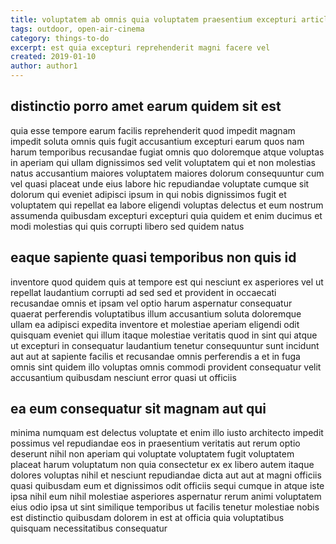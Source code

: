 ```yaml
---
title: voluptatem ab omnis quia voluptatem praesentium excepturi article 40
tags: outdoor, open-air-cinema
category: things-to-do
excerpt: est quia excepturi reprehenderit magni facere vel
created: 2019-01-10
author: author1
---
```


## distinctio porro amet earum quidem sit est

quia esse tempore earum facilis reprehenderit quod impedit magnam impedit soluta omnis quis fugit accusantium excepturi earum quos nam harum temporibus recusandae fugiat omnis quo doloremque atque voluptas in aperiam qui ullam dignissimos sed velit voluptatem qui et non molestias natus accusantium maiores voluptatem maiores dolorum consequuntur cum vel quasi placeat unde eius labore hic repudiandae voluptate cumque sit dolorum qui eveniet adipisci ipsum in qui nobis dignissimos fugit et voluptatem qui repellat ea labore eligendi voluptas delectus et eum nostrum assumenda quibusdam excepturi excepturi quia quidem et enim ducimus et modi molestias qui quis corrupti libero sed quidem natus

## eaque sapiente quasi temporibus non quis id

inventore quod quidem quis at tempore est qui nesciunt ex asperiores vel ut repellat laudantium corrupti ad sed sed et provident in occaecati recusandae omnis et ipsam vel optio harum aspernatur consequatur quaerat perferendis voluptatibus illum accusantium soluta doloremque ullam ea adipisci expedita inventore et molestiae aperiam eligendi odit quisquam eveniet qui illum itaque molestiae veritatis quod in sint qui atque ut excepturi in consequatur laudantium tenetur consequuntur sunt incidunt aut aut at sapiente facilis et recusandae omnis perferendis a et in fuga omnis sint quidem illo voluptas omnis commodi provident consequatur velit accusantium quibusdam nesciunt error quasi ut officiis

## ea eum consequatur sit magnam aut qui

minima numquam est delectus voluptate et enim illo iusto architecto impedit possimus vel repudiandae eos in praesentium veritatis aut rerum optio deserunt nihil non aperiam qui voluptate voluptatem fugit voluptatem placeat harum voluptatum non quia consectetur ex ex libero autem itaque dolores voluptas nihil et nesciunt repudiandae dicta aut aut at magni officiis quasi quibusdam eum et dignissimos odit officiis sequi cumque in atque iste ipsa nihil eum nihil molestiae asperiores aspernatur rerum animi voluptatem eius odio ipsa ut sint similique temporibus ut facilis tenetur molestiae nobis est distinctio quibusdam dolorem in est at officia quia voluptatibus quisquam necessitatibus consequatur
